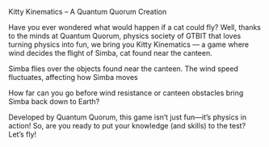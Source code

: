 Kitty Kinematics – A Quantum Quorum Creation

Have you ever wondered what would happen if a cat could fly? Well, thanks to the minds at Quantum Quorum, physics society of GTBIT that loves turning physics into fun, we bring you Kitty Kinematics — a game where wind decides the flight of Simba, cat found near the canteen.

Simba flies over the objects found near the canteen. The wind speed fluctuates, affecting how Simba moves

How far can you go before wind resistance or canteen obstacles bring Simba back down to Earth?

Developed by Quantum Quorum, this game isn’t just fun—it’s physics in action! So, are you ready to put your knowledge (and skills) to the test? Let’s fly!

